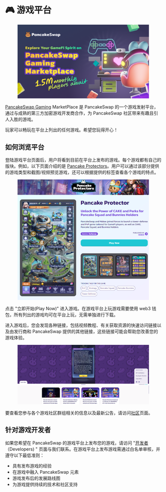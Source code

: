 # 🎮 游戏平台

<figure><img src="../../.gitbook/assets/image (1).png" alt=""><figcaption></figcaption></figure>

[PancakeSwap Gaming](http://www.pancakeswap.games/) MarketPlace 是 PancakeSwap 的一个游戏发射平台，通过与成熟的第三方加密游戏开发商合作，为 PancakeSwap 社区带来有趣且引人入胜的游戏。&#x20;

玩家可以畅玩在平台上列出的任何游戏。希望您玩得开心！

## 如何浏览平台&#x20;

登陆游戏平台页面后，用户将看到目前在平台上发布的游戏。每个游戏都有自己的版块。例如，以下页面介绍的是 [Pancake Protectors](http://www.pancakeswap.games/project/pancake-protectors)。用户可以通过该部分提供的游戏类型和截图/视频预览游戏，还可以根据提供的标签查看各个游戏的特点。

<figure><img src="../../.gitbook/assets/image (1) (1).png" alt=""><figcaption></figcaption></figure>

点击 "立即开始(Play Now)" 进入游戏。在游戏平台上玩游戏需要使用 web3 钱包，所有列出的游戏均可在平台上玩，无需单独进行下载。&#x20;

进入游戏后，您会发现各种链接，包括视频教程、有关获取资源的快速访问链接以及由发行商和 PancakeSwap 提供的其他链接，这些链接可能会帮助您改善您的游戏体验。

<figure><img src="../../.gitbook/assets/image (3).png" alt=""><figcaption></figcaption></figure>

要查看您参与各个游戏社区群组相关的信息以及最新公告，请访问[社区](http://www.pancakeswap.games/community)页面。

## 针对游戏开发者

如果您希望在 PancakeSwap 的游戏平台上发布您的游戏，请访问 "[开发者](http://www.pancakeswap.games/developers)（Developers) " 页面与我们联系。在游戏平台上发布游戏需通过白名单审核，并遵守以下最低准则：&#x20;

* 具有发布游戏的经验&#x20;
* 在游戏中融入 PancakeSwap 元素&#x20;
* 游戏发布后的发展路线图&#x20;
* 为游戏提供持续的技术和社区支持
